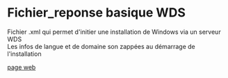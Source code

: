 # Fichier_reponse basique WDS
Fichier .xml qui permet d'initier une installation de Windows via un serveur WDS   
Les infos de langue et de domaine son zappées au démarrage de l'installation

[page web](http://bgirault.github.io/Fichier_reponse/)
